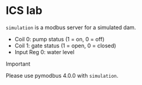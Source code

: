 # ICS lab

`simulation` is a modbus server for a simulated dam. 
- Coil 0: pump status (1 = on, 0 = off)
- Coil 1: gate status (1 = open, 0 = closed)
- Input Reg 0: water level

> [!IMPORTANT]
> Please use pymodbus 4.0.0 with `simulation`.
